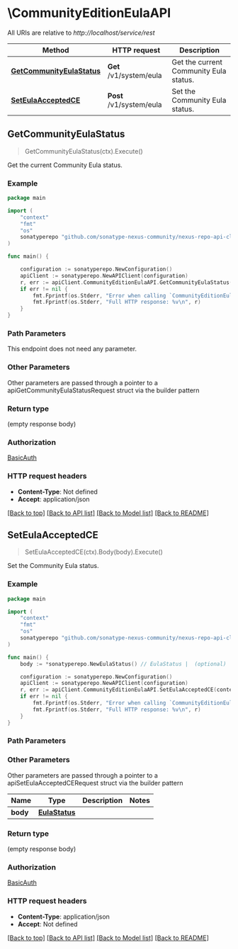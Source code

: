 # \CommunityEditionEulaAPI

All URIs are relative to *http://localhost/service/rest*

Method | HTTP request | Description
------------- | ------------- | -------------
[**GetCommunityEulaStatus**](CommunityEditionEulaAPI.md#GetCommunityEulaStatus) | **Get** /v1/system/eula | Get the current Community Eula status.
[**SetEulaAcceptedCE**](CommunityEditionEulaAPI.md#SetEulaAcceptedCE) | **Post** /v1/system/eula | Set the Community Eula status.



## GetCommunityEulaStatus

> GetCommunityEulaStatus(ctx).Execute()

Get the current Community Eula status.

### Example

```go
package main

import (
	"context"
	"fmt"
	"os"
	sonatyperepo "github.com/sonatype-nexus-community/nexus-repo-api-client-go/v3"
)

func main() {

	configuration := sonatyperepo.NewConfiguration()
	apiClient := sonatyperepo.NewAPIClient(configuration)
	r, err := apiClient.CommunityEditionEulaAPI.GetCommunityEulaStatus(context.Background()).Execute()
	if err != nil {
		fmt.Fprintf(os.Stderr, "Error when calling `CommunityEditionEulaAPI.GetCommunityEulaStatus``: %v\n", err)
		fmt.Fprintf(os.Stderr, "Full HTTP response: %v\n", r)
	}
}
```

### Path Parameters

This endpoint does not need any parameter.

### Other Parameters

Other parameters are passed through a pointer to a apiGetCommunityEulaStatusRequest struct via the builder pattern


### Return type

 (empty response body)

### Authorization

[BasicAuth](../README.md#BasicAuth)

### HTTP request headers

- **Content-Type**: Not defined
- **Accept**: application/json

[[Back to top]](#) [[Back to API list]](../README.md#documentation-for-api-endpoints)
[[Back to Model list]](../README.md#documentation-for-models)
[[Back to README]](../README.md)


## SetEulaAcceptedCE

> SetEulaAcceptedCE(ctx).Body(body).Execute()

Set the Community Eula status.

### Example

```go
package main

import (
	"context"
	"fmt"
	"os"
	sonatyperepo "github.com/sonatype-nexus-community/nexus-repo-api-client-go/v3"
)

func main() {
	body := *sonatyperepo.NewEulaStatus() // EulaStatus |  (optional)

	configuration := sonatyperepo.NewConfiguration()
	apiClient := sonatyperepo.NewAPIClient(configuration)
	r, err := apiClient.CommunityEditionEulaAPI.SetEulaAcceptedCE(context.Background()).Body(body).Execute()
	if err != nil {
		fmt.Fprintf(os.Stderr, "Error when calling `CommunityEditionEulaAPI.SetEulaAcceptedCE``: %v\n", err)
		fmt.Fprintf(os.Stderr, "Full HTTP response: %v\n", r)
	}
}
```

### Path Parameters



### Other Parameters

Other parameters are passed through a pointer to a apiSetEulaAcceptedCERequest struct via the builder pattern


Name | Type | Description  | Notes
------------- | ------------- | ------------- | -------------
 **body** | [**EulaStatus**](EulaStatus.md) |  | 

### Return type

 (empty response body)

### Authorization

[BasicAuth](../README.md#BasicAuth)

### HTTP request headers

- **Content-Type**: application/json
- **Accept**: Not defined

[[Back to top]](#) [[Back to API list]](../README.md#documentation-for-api-endpoints)
[[Back to Model list]](../README.md#documentation-for-models)
[[Back to README]](../README.md)

